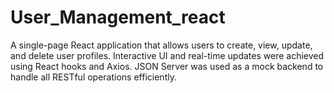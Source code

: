# User_Management_react
A single-page React application that allows users to create, view, update, and delete user profiles.  Interactive UI and real-time updates were achieved using React hooks and Axios. JSON Server was  used as a mock backend to handle all RESTful operations efficiently. 
